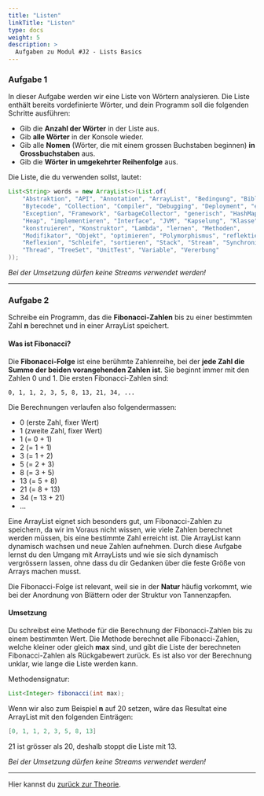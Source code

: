```yaml
---
title: "Listen"
linkTitle: "Listen"
type: docs
weight: 5
description: >
  Aufgaben zu Modul #J2 - Lists Basics
---
```


### Aufgabe 1

In dieser Aufgabe werden wir eine Liste von Wörtern analysieren. Die Liste enthält bereits vordefinierte Wörter, und dein Programm soll die folgenden Schritte ausführen:

- Gib die **Anzahl der Wörter** in der Liste aus.
- Gib **alle Wörter** in der Konsole wieder.
- Gib alle **Nomen** (Wörter, die mit einem grossen Buchstaben beginnen) **in Grossbuchstaben** aus.
- Gib die **Wörter in umgekehrter Reihenfolge** aus.

Die Liste, die du verwenden sollst, lautet:

```java
List<String> words = new ArrayList<>(List.of(
    "Abstraktion", "API", "Annotation", "ArrayList", "Bedingung", "Bibliothek",
    "Bytecode", "Collection", "Compiler", "Debugging", "Deployment", "entwickeln",
    "Exception", "Framework", "GarbageCollector", "generisch", "HashMap",
    "Heap", "implementieren", "Interface", "JVM", "Kapselung", "Klasse",
    "konstruieren", "Konstruktor", "Lambda", "lernen", "Methoden",
    "Modifikator", "Objekt", "optimieren", "Polymorphismus", "reflektieren",
    "Reflexion", "Schleife", "sortieren", "Stack", "Stream", "Synchronisation",
    "Thread", "TreeSet", "UnitTest", "Variable", "Vererbung"
));
```

_Bei der Umsetzung dürfen keine Streams verwendet werden!_

---

### Aufgabe 2

Schreibe ein Programm, das die **Fibonacci-Zahlen** bis zu einer bestimmten Zahl **n** berechnet und in einer ArrayList speichert.

#### Was ist Fibonacci?

Die **Fibonacci-Folge** ist eine berühmte Zahlenreihe, bei der **jede Zahl die Summe der beiden vorangehenden Zahlen ist**. Sie beginnt immer mit den Zahlen 0 und 1.
Die ersten Fibonacci-Zahlen sind:

```
0, 1, 1, 2, 3, 5, 8, 13, 21, 34, ...
```

Die Berechnungen verlaufen also folgendermassen:

- 0 (erste Zahl, fixer Wert)
- 1 (zweite Zahl, fixer Wert)
- 1 (= 0 + 1)
- 2 (= 1 + 1)
- 3 (= 1 + 2)
- 5 (= 2 + 3)
- 8 (= 3 + 5)
- 13 (= 5 + 8)
- 21 (= 8 + 13)
- 34 (= 13 + 21)
- ...

Eine ArrayList eignet sich besonders gut, um Fibonacci-Zahlen zu speichern, da wir im Voraus nicht wissen, wie viele Zahlen berechnet werden müssen, bis eine bestimmte Zahl erreicht ist.
Die ArrayList kann dynamisch wachsen und neue Zahlen aufnehmen.
Durch diese Aufgabe lernst du den Umgang mit ArrayLists und wie sie sich dynamisch vergrössern lassen, ohne dass du dir Gedanken über die feste Größe von Arrays machen musst.

Die Fibonacci-Folge ist relevant, weil sie in der **Natur** häufig vorkommt, wie bei der Anordnung von Blättern oder der Struktur von Tannenzapfen.

#### Umsetzung

Du schreibst eine Methode für die Berechnung der Fibonacci-Zahlen bis zu einem bestimmten Wert. Die Methode berechnet
alle Fibonacci-Zahlen, welche kleiner oder gleich **max** sind, und gibt die Liste der berechneten Fibonacci-Zahlen als
Rückgabewert zurück. Es ist also vor der Berechnung unklar, wie lange die Liste werden kann.

Methodensignatur:

```java
List<Integer> fibonacci(int max);
```

Wenn wir also zum Beispiel **n** auf 20 setzen, wäre das Resultat eine ArrayList mit den folgenden Einträgen:

```java
[0, 1, 1, 2, 3, 5, 8, 13]
```

21 ist grösser als 20, deshalb stoppt die Liste mit 13.

_Bei der Umsetzung dürfen keine Streams verwendet werden!_

---

Hier kannst du [zurück zur Theorie](../../../../docs/02_java/04_java-oop/05_list-basics).
